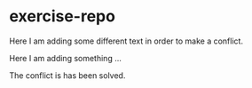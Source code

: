 # exercise-repo

Here I am adding some different text in order to make a conflict.

Here I am adding something ...  

The conflict is has been solved.


